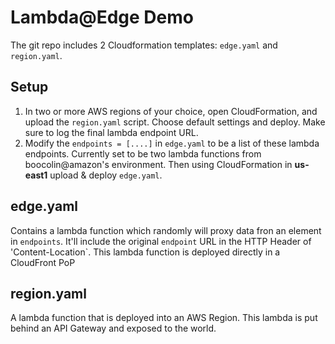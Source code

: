 # Lambda@Edge Demo

The git repo includes 2 Cloudformation templates: `edge.yaml` and `region.yaml`.

## Setup

1. In two or more AWS regions of your choice, open CloudFormation, and upload the `region.yaml` script. Choose default settings and deploy. Make sure to log the final lambda endpoint URL.
2. Modify the `endpoints = [....]` in `edge.yaml` to be a list of these lambda endpoints. Currently set to be two lambda functions from boocolin@amazon's environment. Then using CloudFormation in **us-east1** upload & deploy `edge.yaml`.


## edge.yaml

Contains a lambda function which randomly will proxy data fron an element in `endpoints`. It'll include the original `endpoint` URL in the HTTP Header of 'Content-Location`. This lambda function is deployed directly in a CloudFront PoP

## region.yaml

A lambda function that is deployed into an AWS Region. This lambda is put behind an API Gateway and exposed to the world.

